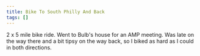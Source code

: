 ```yaml
---
title: Bike To South Philly And Back
tags: []
---
```


2 x 5 mile bike ride. Went to Bulb's house for an AMP meeting. Was late on the way there and a bit tipsy on the way back, so I biked as hard as I could in both directions.
